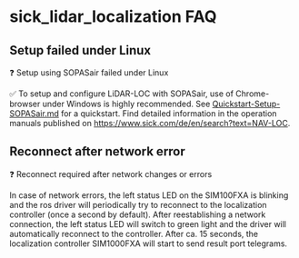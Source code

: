 # sick_lidar_localization FAQ

## Setup failed under Linux 

:question: Setup using SOPASair failed under Linux

:white_check_mark: To setup and configure LiDAR-LOC with SOPASair, use of Chrome-browser under Windows is highly recommended.
See [Quickstart-Setup-SOPASair.md](Quickstart-Setup-SOPASair.md) for a quickstart. 
Find detailed information in the operation manuals published on https://www.sick.com/de/en/search?text=NAV-LOC. 

## Reconnect after network error

:question: Reconnect required after network changes or errors

In case of network errors, the left status LED on the SIM100FXA is blinking and the ros driver will periodically try
to reconnect to the localization controller (once a second by default). After reestablishing a network connection, 
the left status LED will switch to green light and the driver will automatically reconnect to the controller.
After ca. 15 seconds, the localization controller SIM1000FXA will start to send result port telegrams.
